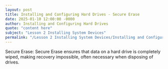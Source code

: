 ```yaml
---
layout: post
title: Installing and Configuring Hard Drives - Secure Erase
date: 2025-01-10 12:00:00 -0000
author: Installing and Configuring Hard Drives
quote: "content here"
subject: "Lesson 2 Installing System Devices"
permalink: "/Lesson 2 Installing System Devices/Installing and Configuring Hard Drives/Installing and Configuring Hard Drives - Secure Erase"
---
```


Secure Erase: Secure Erase ensures that data on a hard drive is completely wiped, making recovery impossible, often necessary when disposing of drives.
